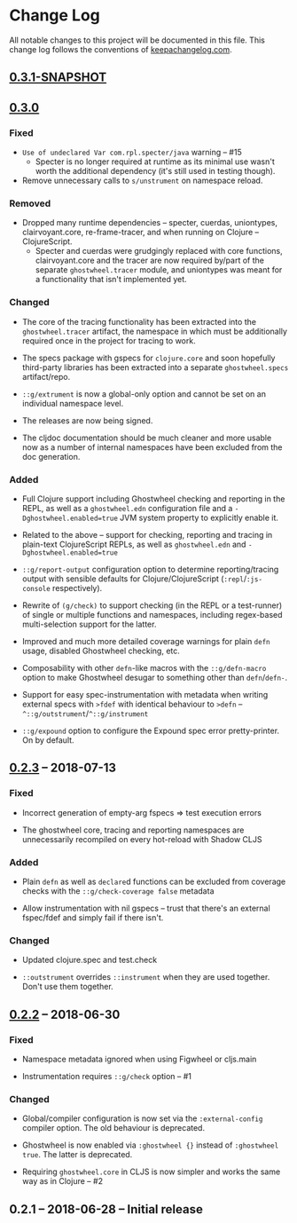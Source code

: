 # Change Log
All notable changes to this project will be documented in this file. This change log follows the conventions of [keepachangelog.com](http://keepachangelog.com/).

## [0.3.1-SNAPSHOT]

## [0.3.0] 

### Fixed

- `Use of undeclared Var com.rpl.specter/java` warning – #15
  - Specter is no longer required at runtime as its minimal use wasn't worth the additional dependency (it's still used in testing though). 
- Remove unnecessary calls to `s/unstrument` on namespace reload.

### Removed

- Dropped many runtime dependencies – specter, cuerdas, uniontypes, clairvoyant.core, re-frame-tracer, and when running on Clojure – ClojureScript.
  - Specter and cuerdas were grudgingly replaced with core functions, clairvoyant.core and the tracer are now required by/part of the separate `ghostwheel.tracer` module, and uniontypes was meant for a functionality that isn't implemented yet.

### Changed

- The core of the tracing functionality has been extracted into the `ghostwheel.tracer` artifact, the namespace in which must be additionally required once in the project for tracing to work.

- The specs package with gspecs for `clojure.core` and soon hopefully third-party libraries has been extracted into a separate `ghostwheel.specs` artifact/repo.

- `::g/extrument` is now a global-only option and cannot be set on an individual namespace level.

- The releases are now being signed.

- The cljdoc documentation should be much cleaner and more usable now as a number of internal namespaces have been excluded from the doc generation.

### Added

- Full Clojure support including Ghostwheel checking and reporting in the REPL, as well as a `ghostwheel.edn` configuration file and a `-Dghostwheel.enabled=true` JVM system property to explicitly enable it.

- Related to the above – support for checking, reporting and tracing in plain-text ClojureScript REPLs, as well as `ghostwheel.edn` and `-Dghostwheel.enabled=true` 

- `::g/report-output` configuration option to determine reporting/tracing output with sensible defaults for Clojure/ClojureScript (`:repl`/`:js-console` respectively).

- Rewrite of `(g/check)` to support checking (in the REPL or a test-runner) of single or multiple functions and namespaces, including regex-based multi-selection support for the latter.

- Improved and much more detailed coverage warnings for plain `defn` usage, disabled Ghostwheel checking, etc.

- Composability with other `defn`-like macros with the `::g/defn-macro` option to make Ghostwheel desugar to something other than `defn`/`defn-`.

- Support for easy spec-instrumentation with metadata when writing external specs with `>fdef` with identical behaviour to `>defn` – `^::g/outstrument`/`^::g/instrument`

- `::g/expound` option to configure the Expound spec error pretty-printer. On by default.

## [0.2.3] – 2018-07-13

### Fixed

- Incorrect generation of empty-arg fspecs => test execution errors

- The ghostwheel core, tracing and reporting namespaces are unnecessarily recompiled on every hot-reload with Shadow CLJS

### Added

- Plain `defn` as well as `declare`d functions can be excluded from coverage checks with the `::g/check-coverage false` metadata

- Allow instrumentation with nil gspecs – trust that there's an external fspec/fdef and simply fail if there isn't.

### Changed

- Updated clojure.spec and test.check

- `::outstrument` overrides `::instrument` when they are used together. Don't use them together. 

## [0.2.2] – 2018-06-30

### Fixed

- Namespace metadata ignored when using Figwheel or cljs.main

- Instrumentation requires `::g/check` option – #1

### Changed

- Global/compiler configuration is now set via the `:external-config` compiler option. The old behaviour is deprecated.

- Ghostwheel is now enabled via `:ghostwheel {}` instead of `:ghostwheel true`. The latter is deprecated.

- Requiring `ghostwheel.core` in CLJS is now simpler and works the same way as in Clojure – #2

## 0.2.1 – 2018-06-28 – Initial release

[0.3.1-SNAPSHOT]: https://github.com/gnl/ghostwheel/compare/v0.3.0...HEAD
[0.3.0]: https://github.com/gnl/ghostwheel/compare/v0.2.3...v0.3.0
[0.2.3]: https://github.com/gnl/ghostwheel/compare/v0.2.2...v0.2.3
[0.2.2]: https://github.com/gnl/ghostwheel/compare/v0.2.1...v0.2.2
